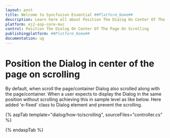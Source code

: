 ```yaml
---
layout: post
title: Welcome to Syncfusion Essential ##Platform_Name##
description: Learn here all about Position The Dialog On Center Of The Page On Scrolling of Syncfusion Essential ##Platform_Name## widgets based on HTML5 and jQuery.
platform: ej2-asp-core-mvc
control: Position The Dialog On Center Of The Page On Scrolling
publishingplatform: ##Platform_Name##
documentation: ug
---
```



# Position the Dialog in center of the page on scrolling

By default, when scroll the page/container Dialog also scrolled along with the page/container.
When a user expects to display the Dialog in the same position without scrolling achieving this in
sample level as like below. Here added 'e-fixed' class to Dialog element and prevent the scrolling.

{% aspTab template="dialog/how-to/scrolling", sourceFiles="controller.cs" %}

{% endaspTab %}